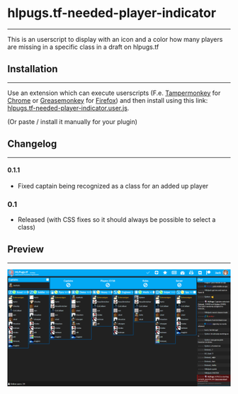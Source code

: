 # hlpugs.tf-needed-player-indicator
_____________________________________________
This is an userscript to display with an icon and a color how many players are missing in a specific class in a draft on hlpugs.tf

## Installation
_____________________________________________
Use an extension which can execute userscripts (F.e. [Tampermonkey](https://chrome.google.com/webstore/detail/tampermonkey/dhdgffkkebhmkfjojejmpbldmpobfkfo) for [Chrome](https://www.google.com/chrome/) or [Greasemonkey](https://addons.mozilla.org/en-US/firefox/addon/greasemonkey/)  for [Firefox](https://www.mozilla.org/firefox))
and then install using this link: [hlpugs.tf-needed-player-indicator.user.js](https://github.com/NetroScript/hlpugs.tf-needed-player-indicator/raw/master/hlpugs.tf-needed-player-indicator.user.js).

(Or paste / install it manually for your plugin)

## Changelog
_____________________________________________


#### 0.1.1

* Fixed captain being recognized as a class for an added up player


### 0.1

* Released (with CSS fixes so it should always be possible to select a class)

## Preview
_____________________________________________

![Preview](https://raw.githubusercontent.com/NetroScript/hlpugs.tf-needed-player-indicator/master/preview1.png)
